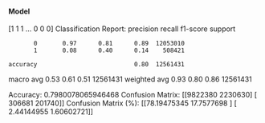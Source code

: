 #### Model
[1 1 1 ... 0 0 0]
Classification Report:
              precision    recall  f1-score   support

           0       0.97      0.81      0.89  12053010
           1       0.08      0.40      0.14    508421

    accuracy                           0.80  12561431
   macro avg       0.53      0.61      0.51  12561431
weighted avg       0.93      0.80      0.86  12561431

Accuracy: 0.7980078065946468
Confusion Matrix:
[[9822380 2230630]
 [ 306681  201740]]
Confusion Matrix (%):
[[78.19475345 17.7577698 ]
 [ 2.44144955  1.60602721]]
